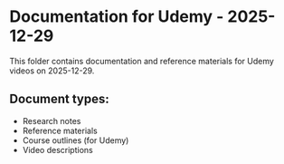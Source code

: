 # Documentation for Udemy - 2025-12-29

This folder contains documentation and reference materials for Udemy videos on 2025-12-29.

## Document types:
- Research notes
- Reference materials
- Course outlines (for Udemy)
- Video descriptions

